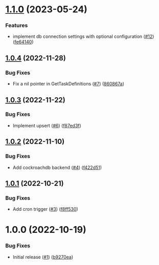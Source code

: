 # [1.1.0](https://github.com/catalystsquad/go-scheduler/compare/v1.0.4...v1.1.0) (2023-05-24)


### Features

* implement db connection settings with optional configuration  ([#12](https://github.com/catalystsquad/go-scheduler/issues/12)) ([fe64140](https://github.com/catalystsquad/go-scheduler/commit/fe641405ac1db5674e28d515961ed1f5855a3413))

## [1.0.4](https://github.com/catalystsquad/go-scheduler/compare/v1.0.3...v1.0.4) (2022-11-28)


### Bug Fixes

* Fix a nil pointer in GetTaskDefinitions ([#7](https://github.com/catalystsquad/go-scheduler/issues/7)) ([860867a](https://github.com/catalystsquad/go-scheduler/commit/860867aab8073bab80814a2abe40537dd2e6ae18))

## [1.0.3](https://github.com/catalystsquad/go-scheduler/compare/v1.0.2...v1.0.3) (2022-11-22)


### Bug Fixes

* Implement upsert ([#6](https://github.com/catalystsquad/go-scheduler/issues/6)) ([f87ed3f](https://github.com/catalystsquad/go-scheduler/commit/f87ed3fd8d16080d6aa4fd2a3a51cd2eb273a435))

## [1.0.2](https://github.com/catalystsquad/go-scheduler/compare/v1.0.1...v1.0.2) (2022-11-10)


### Bug Fixes

* Add cockroachdb backend ([#4](https://github.com/catalystsquad/go-scheduler/issues/4)) ([f422d51](https://github.com/catalystsquad/go-scheduler/commit/f422d51868ba25a916fa4ec0956050b0bd11d16c))

## [1.0.1](https://github.com/catalystsquad/go-scheduler/compare/v1.0.0...v1.0.1) (2022-10-21)


### Bug Fixes

* Add cron trigger ([#3](https://github.com/catalystsquad/go-scheduler/issues/3)) ([f8ff530](https://github.com/catalystsquad/go-scheduler/commit/f8ff5309a48323b3e7d6aee977a4de74bcc5b277))

# 1.0.0 (2022-10-19)


### Bug Fixes

* Initial release ([#1](https://github.com/catalystsquad/go-scheduler/issues/1)) ([b9270ea](https://github.com/catalystsquad/go-scheduler/commit/b9270eae0276dd43a1e423aea51d4361a6f9057b))
